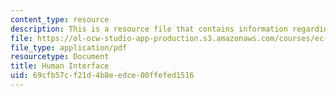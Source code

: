 ```yaml
---
content_type: resource
description: This is a resource file that contains information regarding human interface.
file: https://ol-ocw-studio-app-production.s3.amazonaws.com/courses/ec-s01-internet-technology-in-local-and-global-communities-spring-2005-summer-2005/69cfb57cf21d4b8eedce00ffefed1516_MITEC_S01S05_inheritance.pdf
file_type: application/pdf
resourcetype: Document
title: Human Interface
uid: 69cfb57c-f21d-4b8e-edce-00ffefed1516
---
```

